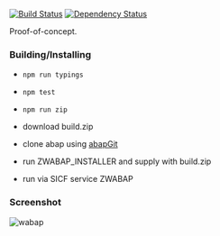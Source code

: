 [![Build Status](https://travis-ci.org/larshp/WABAP.svg?branch=master)](https://travis-ci.org/larshp/WABAP)
[![Dependency Status](https://david-dm.org/larshp/WABAP.svg)](https://david-dm.org/larshp/WABAP)

Proof-of-concept.

### Building/Installing

* `npm run typings`

* `npm test`

* `npm run zip`

* download build.zip

* clone abap using [abapGit](http://www.abapgit.org)

* run ZWABAP_INSTALLER and supply with build.zip

* run via SICF service ZWABAP

### Screenshot
![wabap](https://github.com/larshp/WABAP/wiki/img/wabap001.png)
